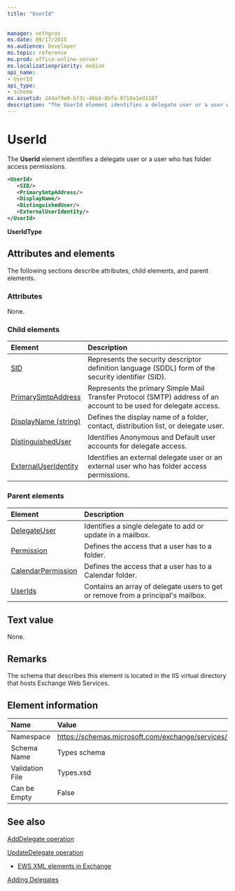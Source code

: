 ```yaml
---
title: "UserId"
 
 
manager: sethgros
ms.date: 09/17/2015
ms.audience: Developer
ms.topic: reference
ms.prod: office-online-server
ms.localizationpriority: medium
api_name:
- UserId
api_type:
- schema
ms.assetid: 244af9e0-bf3c-46b4-8bfa-9719a1ed3107
description: "The UserId element identifies a delegate user or a user who has folder access permissions."
---
```


# UserId

The **UserId** element identifies a delegate user or a user who has folder access permissions. 
  
```xml
<UserId>
   <SID/>
   <PrimarySmtpAddress/>
   <DisplayName/>
   <DistinguishedUser/>
   <ExternalUserIdentity/>
</UserId>
```

 **UserIdType**
## Attributes and elements

The following sections describe attributes, child elements, and parent elements.
  
### Attributes

None.
  
### Child elements

|**Element**|**Description**|
|:-----|:-----|
|[SID](sid.md) <br/> |Represents the security descriptor definition language (SDDL) form of the security identifier (SID).  <br/> |
|[PrimarySmtpAddress](primarysmtpaddress.md) <br/> |Represents the primary Simple Mail Transfer Protocol (SMTP) address of an account to be used for delegate access.  <br/> |
|[DisplayName (string)](displayname-string.md) <br/> |Defines the display name of a folder, contact, distribution list, or delegate user.  <br/> |
|[DistinguishedUser](distinguisheduser.md) <br/> |Identifies Anonymous and Default user accounts for delegate access.  <br/> |
|[ExternalUserIdentity](externaluseridentity.md) <br/> |Identifies an external delegate user or an external user who has folder access permissions.  <br/> |
   
### Parent elements

|**Element**|**Description**|
|:-----|:-----|
|[DelegateUser](delegateuser.md) <br/> |Identifies a single delegate to add or update in a mailbox.  <br/> |
|[Permission](permission.md) <br/> |Defines the access that a user has to a folder.  <br/> |
|[CalendarPermission](calendarpermission.md) <br/> |Defines the access that a user has to a Calendar folder.  <br/> |
|[UserIds](userids.md) <br/> |Contains an array of delegate users to get or remove from a principal's mailbox.  <br/> |
   
## Text value

None.
  
## Remarks

The schema that describes this element is located in the IIS virtual directory that hosts Exchange Web Services.
  
## Element information

|**Name**|**Value**|
|:-----|:-----|
|Namespace  <br/> |https://schemas.microsoft.com/exchange/services/2006/types  <br/> |
|Schema Name  <br/> |Types schema  <br/> |
|Validation File  <br/> |Types.xsd  <br/> |
|Can be Empty  <br/> |False  <br/> |
   
## See also



[AddDelegate operation](adddelegate-operation.md)
  
[UpdateDelegate operation](updatedelegate-operation.md)


- [EWS XML elements in Exchange](ews-xml-elements-in-exchange.md)


[Adding Delegates](https://msdn.microsoft.com/library/3a744150-66a3-4a13-9433-793603ba5038%28Office.15%29.aspx)

